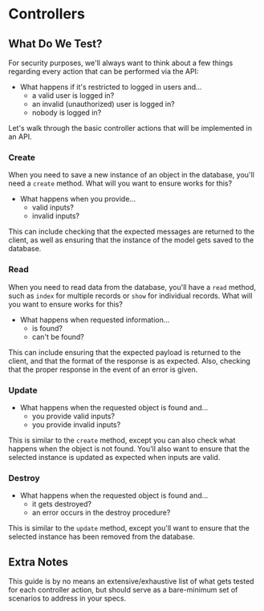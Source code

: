 # Controllers

## What Do We Test?

For security purposes, we'll always want to think about a few things regarding
every action that can be performed via the API:

* What happens if it's restricted to logged in users and...
  * a valid user is logged in?
  * an invalid (unauthorized) user is logged in?
  * nobody is logged in?

Let's walk through the basic controller actions that will be implemented in an
API.

### Create

When you need to save a new instance of an object in the database, you'll need
a `create` method.  What will you want to ensure works for this?

* What happens when you provide...
  * valid inputs?
  * invalid inputs?

This can include checking that the expected messages are returned to the
client, as well as ensuring that the instance of the model gets saved to the
database.

### Read

When you need to read data from the database, you'll have a `read` method, such
as `index` for multiple records or `show` for individual records.  What will
you want to ensure works for this?

* What happens when requested information...
  * is found?
  * can't be found?

This can include ensuring that the expected payload is returned to the client,
and that the format of the response is as expected.  Also, checking that the
proper response in the event of an error is given.

### Update

* What happens when the requested object is found and...
  * you provide valid inputs?
  * you provide invalid inputs?

This is similar to the `create` method, except you can also check what happens
when the object is not found.  You'll also want to ensure that the selected
instance is updated as expected when inputs are valid.

### Destroy

* What happens when the requested object is found and...
  * it gets destroyed?
  * an error occurs in the destroy procedure?

This is similar to the `update` method, except you'll want to ensure that the
selected instance has been removed from the database.

## Extra Notes

This guide is by no means an extensive/exhaustive list of what gets tested for
each controller action, but should serve as a bare-minimum set of scenarios to
address in your specs.
